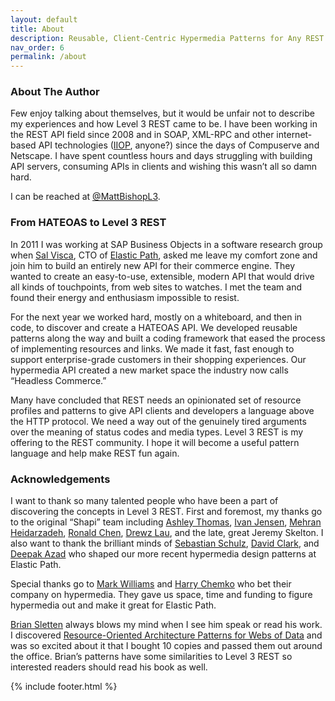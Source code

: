 ```yaml
---
layout: default
title: About
description: Reusable, Client-Centric Hypermedia Patterns for Any REST API
nav_order: 6
permalink: /about
---
```

### About The Author

Few enjoy talking about themselves, but it would be unfair not to describe my experiences and how Level 3 REST came to be. I have been working in the REST API field since 2008 and in SOAP, XML-RPC and other internet-based API technologies ([IIOP](https://en.wikipedia.org/wiki/General_Inter-ORB_Protocol), anyone?) since the days of Compuserve and Netscape. I have spent countless hours and days struggling with building API servers, consuming APIs in clients and wishing this wasn’t all so damn hard.

I can be reached at [@MattBishopL3](https://twitter.com/MattBishopL3).

### From HATEOAS to Level 3 REST

In 2011 I was working at SAP Business Objects in a software research group when [Sal Visca](https://www.linkedin.com/in/salvisca/), CTO of [Elastic Path](https://www.elasticpath.com), asked me leave my comfort zone and join him to build an entirely new API for their commerce engine. They wanted to create an easy-to-use, extensible, modern API that would drive all kinds of touchpoints, from web sites to watches. I met the team and found their energy and enthusiasm impossible to resist.

For the next year we worked hard, mostly on a whiteboard, and then in code, to discover and create a HATEOAS API. We developed reusable patterns along the way and built a coding framework that eased the process of implementing resources and links. We made it fast, fast enough to support enterprise-grade customers in their shopping experiences. Our hypermedia API created a new market space the industry now calls “Headless Commerce.”

Many have concluded that REST needs an opinionated set of resource profiles and patterns to give API clients and developers a language above the HTTP protocol. We need a way out of the genuinely tired arguments over the meaning of status codes and media types. Level 3 REST is my offering to the REST community. I hope it will become a useful pattern language and help make REST fun again.

### Acknowledgements

I want to thank so many talented people who have been a part of discovering the concepts in Level 3 REST. First and foremost, my thanks go to the original “Shapi” team including [Ashley Thomas](https://www.linkedin.com/in/ashleydthomas), [Ivan Jensen](https://twitter.com/ivanjensen), [Mehran Heidarzadeh](https://twitter.com/mh8h), [Ronald Chen](https://twitter.com/pyrolistical), [Drewz Lau](https://twitter.com/drewzie), and the late, great Jeremy Skelton. I also want to thank the brilliant minds of [Sebastian Schulz](https://www.linkedin.com/in/sschulz-engineering/), [David Clark](https://www.linkedin.com/in/clarkdavid/), and [Deepak Azad](https://twitter.com/deepakazad) who shaped our more recent hypermedia design patterns at Elastic Path.

Special thanks go to [Mark Williams](https://twitter.com/MarkWilliams52) and [Harry Chemko](https://twitter.com/hchemko) who bet their company on hypermedia. They gave us space, time and funding to figure hypermedia out and make it great for Elastic Path.

[Brian Sletten](https://twitter.com/bsletten) always blows my mind when I see him speak or read his work. I discovered [Resource-Oriented Architecture Patterns for Webs of Data](https://www.amazon.ca/Resource-Oriented-Architecture-Patterns-Webs-Data/dp/1608459500?SubscriptionId=AKIAILSHYYTFIVPWUY6Q&tag=duc12-20&linkCode=xm2&camp=2025&creative=165953&creativeASIN=1608459500) and was so excited about it that I bought 10 copies and passed them out around the office. Brian’s patterns have some similarities to Level 3 REST so interested readers should read his book as well.

{% include footer.html %}